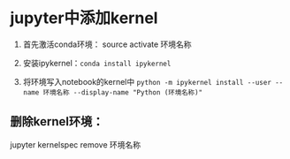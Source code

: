 # jupyter中添加kernel

1. 首先激活conda环境： source activate 环境名称

2. 安装ipykernel：`conda install ipykernel`

3. 将环境写入notebook的kernel中
    `python -m ipykernel install --user --name 环境名称 --display-name "Python (环境名称)"`


## 删除kernel环境：

jupyter kernelspec remove 环境名称


